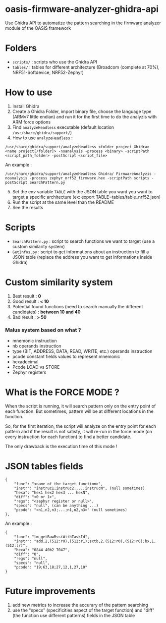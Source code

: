# oasis-firmware-analyzer-ghidra-api
Use Ghidra API to automatize the pattern searching in the firmware analyzer module of the OASIS framework

# Folders
- `scripts/` : scripts who use the Ghidra API
- `tables/` : tables for different architecture (Broadcom (complete at 70%), NRF51-Softdevice, NRF52-Zephyr)

# How to use
1. Install Ghidra
2. Create a Ghidra Folder, import binary file, choose the language type (ARMv7 little endian) and run it for the first time to do the analyzis with ARM force options
3. Find `analyzeHeadless` executable (default location `/usr/share/ghidra/support/`)
4. How to use `analyzeHeadless` :
   
`
/usr/share/ghidra/support/analyzeHeadless <folder project Ghidra> <name project[/folder]> -noanalysis -process <binary> -scriptPath <script_path_folder> -postScript <script_file>
`

An example : 

`
/usr/share/ghidra/support/analyzeHeadless Ghidra/ FirmwareAnalyzis -noanalysis -process zephyr_nrf52_firmware.hex -scriptPath scripts -postScript SearchPattern.py
`

5. Set the env variable `TABLE` with the JSON table you want you want to target a specific architecture (ex: export TABLE=tables/table_nrf52.json)
6. Run the script at the same level than the README
7. See the results

# Scripts
- `SearchPattern.py` : script to search functions we want to target (use a custom similarity system)
- `GetInfos.py` : script to get informations about an instruction to fill a JSON table (replace the address you want to get informations inside Ghidra)

# Custom similarity system
1. Best result : __0__
2. Good result : __< 10__
3. Potential found functions (need to search manually the different candidates) :  __between 10 and 40__
4. Bad result : __> 50__

### Malus system based on what ?
- mnemonic instruction
- nb operands instruction
- type (BIT, ADDRESS, DATA, READ, WRITE, etc.)  operands instruction
- pcode constant fields values to represent mnemonic
- hexadecimal
- Pcode LOAD vs STORE
- Zephyr registers

# What is the FORCE MODE ?
When the script is running, it will search pattern only on the entry point of each function. But sometimes, pattern will be at different locations in the function.

So, for the first iteration, the script will analyze on the entry point for each pattern and if the result is not satisfy, it will re-run in the force mode (on every instruction for each function) to find a better candidate.

The only drawback is the execution time of this mode !

# JSON tables fields

    {
        "func": "<name of the target function>",
        "instr": "instruc1;instruc2;...;instrucN", (null sometimes)
        "hexa": "hex1 hex2 hex3 ... hexN",
        "diff": "<0 or 1>",
        "regs": "<zephyr register or null>",
        "specs": "null", (can be anything ...)
        "pcode": "<n1,n2,n3;...;n1,n2,n3>" (null sometimes)
    },

An example :

    {
        "func": "lm_getRawRssiWithTaskId",
        "instr": "add,2,(512:r0),(512:r1);sxtb,2,(512:r0),(512:r0);bx,1,(512:lr)",
        "hexa": "0844 40b2 7047",
        "diff": "0",
        "regs": "null",
        "specs": "null",
        "pcode": "19;63,18;27,12,1,27,10"
    }

# Future improvements
1. add new metrics to increase the accurary of the pattern searching
2. use the "specs" (specificities aspect of the target function) and "diff" (the function use different patterns) fields in the JSON table
